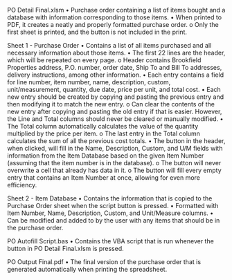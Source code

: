 PO Detail Final.xlsm
•	Purchase order containing a list of items bought and a database with information corresponding to those items.
•	When printed to PDF, it creates a neatly and properly formatted purchase order.
    o	Only the first sheet is printed, and the button is not included in the print.

Sheet 1 - Purchase Order
•	Contains a list of all items purchased and all necessary information about those items.
•	The first 22 lines are the header, which will be repeated on every page.
    o	Header contains Brookfield Properties address, P.O. number, order date, Ship To and Bill To addresses, delivery instructions, among other information.
•	Each entry contains a field for line number, item number, name, description, custom, unit/measurement, quantity, due date, price per unit, and total cost.
•	Each new entry should be created by copying and pasting the previous entry and then modifying it to match the new entry.
    o	Can clear the contents of the new entry after copying and pasting the old entry if that is easier. However, the Line and Total columns should never be cleared or manually modified.
•	The Total column automatically calculates the value of the quantity multiplied by the price per item.
    o	The last entry in the Total column calculates the sum of all the previous cost totals.
•	The button in the header, when clicked, will fill in the Name, Description, Custom, and U/M fields with information from the Item Database based on the given Item Number (assuming that the item number is in the database).
    o	The button will never overwrite a cell that already has data in it.
    o	The button will fill every empty entry that contains an Item Number at once, allowing for even more efficiency.

Sheet 2 - Item Database
•	Contains the information that is copied to the Purchase Order sheet when the script button is pressed.
•	Formatted with Item Number, Name, Description, Custom, and Unit/Measure columns.
•	Can be modified and added to by the user with any items that should be in the purchase order.


PO Autofill Script.bas
•	Contains the VBA script that is run whenever the button in PO Detail Final.xlsm is pressed.


PO Output Final.pdf
•	The final version of the purchase order that is generated automatically when printing the spreadsheet.
